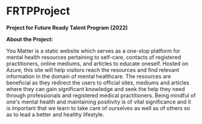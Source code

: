 # FRTPProject
**Project for Future Ready Talent Program (2022)**

**About the Project:**

You Matter is a static website which serves as a one-stop platform for mental health resources pertaining to self-care, contacts of registered practitioners, online mediums, and articles to educate oneself. Hosted on Azure, this site will help visitors reach the resources and find relevant information in the domain of mental healthcare. The resources are beneficial as they redirect the users to official sites, mediums and articles where they can gain significant knowledge and seek the help they need through professionals and registered medical practitioners. Being mindful of one's mental health and maintaining positivity is of vital significance and it is important that we learn to take care of ourselves as well as of others so as to lead a better and healthy lifestyle.
